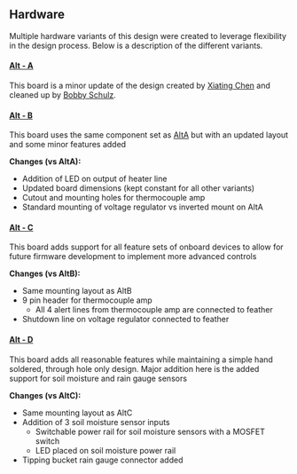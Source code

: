 ## Hardware

Multiple hardware variants of this design were created to leverage flexibility in the design process. Below is a description of the different variants.

#### [Alt - A](AltA/)

<!-- ![AltA Board](AltA/Sapflux-Basic_AltA-BOARD.pdf) -->
This board is a minor update of the design created by [Xiating Chen](https://github.com/chenxiating) and cleaned up by [Bobby Schulz](https://github.com/bschulz1701). 


#### [Alt - B](AltB/)

This board uses the same component set as [AltA](AltA/) but with an updated layout and some minor features added 

**Changes (vs AltA):**
- Addition of LED on output of heater line
- Updated board dimensions (kept constant for all other variants)
- Cutout and mounting holes for thermocouple amp
- Standard mounting of voltage regulator vs inverted mount on AltA

#### [Alt - C](AltC/)

This board adds support for all feature sets of onboard devices to allow for future firmware development to implement more advanced controls

**Changes (vs AltB):**
- Same mounting layout as AltB
- 9 pin header for thermocouple amp
	- All 4 alert lines from thermocouple amp are connected to feather
- Shutdown line on voltage regulator connected to feather

#### [Alt - D](AltD/)

This board adds all reasonable features while maintaining a simple hand soldered, through hole only design. Major addition here is the added support for soil moisture and rain gauge sensors

**Changes (vs AltC):**
- Same mounting layout as AltC
- Addition of 3 soil moisture sensor inputs 
	- Switchable power rail for soil moisture sensors with a MOSFET switch
	- LED placed on soil moisture power rail 
- Tipping bucket rain gauge connector added 
